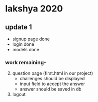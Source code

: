 # lakshya 2020


## update 1


- signup page done 
- login done
- models done 

### work remaining-


2. question page (first.html in our project)
   - challenges should be displayed
   - input field to accept the answer
   - answer should be saved in db
3. logout

